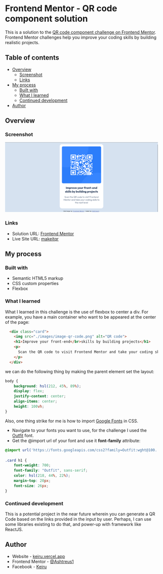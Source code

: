 # Frontend Mentor - QR code component solution

This is a solution to the [QR code component challenge on Frontend Mentor](https://www.frontendmentor.io/challenges/qr-code-component-iux_sIO_H). Frontend Mentor challenges help you improve your coding skills by building realistic projects. 

## Table of contents

- [Overview](#overview)
  - [Screenshot](#screenshot)
  - [Links](#links)
- [My process](#my-process)
  - [Built with](#built-with)
  - [What I learned](#what-i-learned)
  - [Continued development](#continued-development)
- [Author](#author)

## Overview

### Screenshot

![](./screenshot.png)


### Links

- Solution URL: [Frontend Mentor](https://www.frontendmentor.io/solutions/qr-code-scanner-with-css-styling-and-positioning-VfxAJIfmRf)
- Live Site URL: [makeitqr](https://makeitqr.netlify.app/)

## My process

### Built with

- Semantic HTML5 markup
- CSS custom properties
- Flexbox

### What I learned
What I learned in this challenge is the use of flexbox to center a div. For example, you have a main container who want to be appeared at the center of the page:

```html
  <div class="card">
    <img src="./images/image-qr-code.png" alt="QR code">
    <h1>Improve your front-end</br>skills by building projects</h1>
    <p>
      Scan the QR code to visit Frontend Mentor and take your coding skills to the next level
    </p>
  </div>
```
we can do the following thing by making the parent element set the layout:
```css
body {
    background: hsl(212, 45%, 89%);
    display: flex;
    justify-content: center;
    align-items: center;
    height: 100vh;
}
```
Also, one thing strike for me is how to import [Google Fonts](https://fonts.google.com) in CSS. 
- Navigate to your fonts you want to use, for the challenge I used the [Outfit](https://fonts.google.com/specimen/Outfit) font.
- Get the @import url of your font and use it **font-family** attribute:
```css
@import url('https://fonts.googleapis.com/css2?family=Outfit:wght@100..900&display=swap');

.card h1 {
    font-weight: 700;
    font-family: "Outfit", sans-serif;
    color: hsl(218, 44%, 22%);
    margin-top: 20px;
    font-size: 26px;
}
```


### Continued development
This is a potential project in the near future wherein you can generate a QR Code based on the links provided in the input by user.
Perhaps, I can use some libraries existing to do that, and power-up with framework like ReactJS.

## Author

- Website - [keiru.vercel.app](https://keiru.vercel.app/)
- Frontend Mentor - [@Ashtreus1](https://www.frontendmentor.io/profile/Ashtreus1)
- Facebook - [Keiru](https://www.facebook.com/jameson.gelarman)



